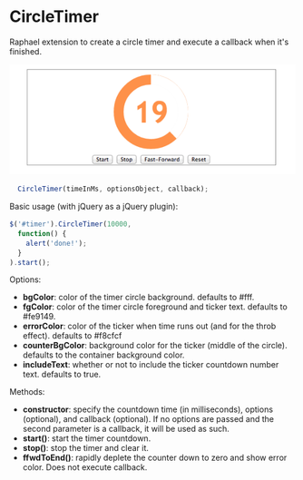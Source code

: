 CircleTimer
===========

Raphael extension to create a circle timer and execute a callback when it's finished.

![Alt text](/example/screenshot.png?raw=true)

```javascript
  CircleTimer(timeInMs, optionsObject, callback);
```

Basic usage (with jQuery as a jQuery plugin):
```javascript
$('#timer').CircleTimer(10000, 
  function() {
    alert('done!');
  }
).start();
```


Options:
 *  **bgColor**: color of the timer circle background. defaults to #fff.
 *  **fgColor**: color of the timer circle foreground and ticker text. defaults to #fe9149.
 *  **errorColor**: color of the ticker when time runs out (and for the throb effect). defaults to #f8cfcf
 *  **counterBgColor**: background color for the ticker (middle of the circle). defaults to the container background color.
 *  **includeText**: whether or not to include the ticker countdown number text. defaults to true.
  
Methods:
 *  **constructor**: specify the countdown time (in milliseconds), options (optional), and callback (optional). If no options are passed and the second parameter is a callback, it will be used as such.
 *  **start()**: start the timer countdown.
 *  **stop()**: stop the timer and clear it.
 *  **ffwdToEnd()**: rapidly deplete the counter down to zero and show error color. Does not execute callback. 
